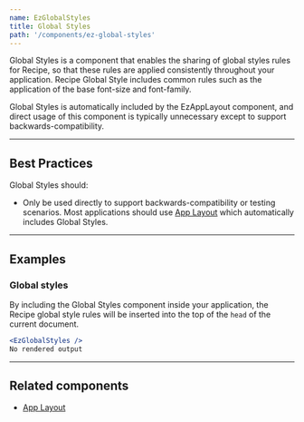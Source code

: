```yaml
---
name: EzGlobalStyles
title: Global Styles
path: '/components/ez-global-styles'
---
```


Global Styles is a component that enables the sharing of global styles rules for Recipe, so that these rules are applied consistently throughout your application. Recipe Global Style includes common rules such as the application of the base font-size and font-family.

Global Styles is automatically included by the EzAppLayout component, and direct usage of this component is typically unnecessary except to support backwards-compatibility.

---

## Best Practices

Global Styles should:

- Only be used directly to support backwards-compatibility or testing scenarios. Most applications should use [App Layout](/components/ez-app-layout) which automatically includes Global Styles.

---

## Examples

### Global styles

By including the Global Styles component inside your application, the Recipe global style rules will be inserted into the top of the `head` of the current document.

```jsx
<EzGlobalStyles />
No rendered output
```

---

## Related components

- [App Layout](/components/ez-app-layout)
